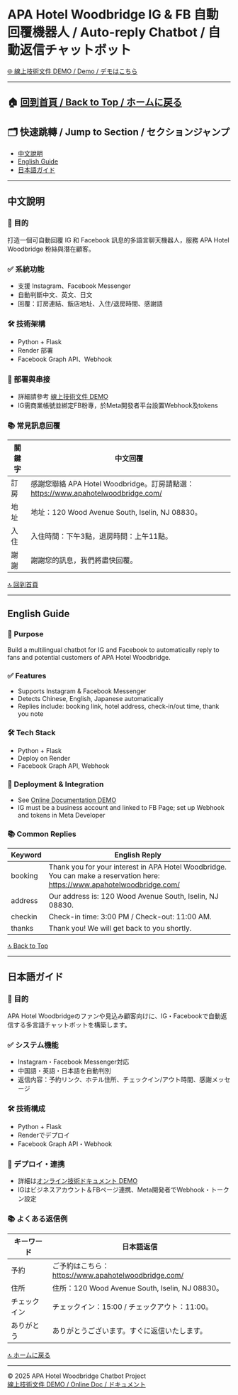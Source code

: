 # APA Hotel Woodbridge IG & FB 自動回覆機器人 / Auto-reply Chatbot / 自動返信チャットボット

[🌐 線上技術文件 DEMO / Demo / デモはこちら](https://jeanbomb.github.io/APA-chatbot/)

---

## 🏠 [回到首頁 / Back to Top / ホームに戻る](#apa-hotel-woodbridge-ig--fb-自動回覆機器人--auto-reply-chatbot--自動返信チャットボット)

## 🗂️ 快速跳轉 / Jump to Section / セクションジャンプ

- [中文說明](#中文說明)
- [English Guide](#english-guide)
- [日本語ガイド](#日本語ガイド)

---

## 中文說明

### 📌 目的

打造一個可自動回覆 IG 和 Facebook 訊息的多語言聊天機器人，服務 APA Hotel Woodbridge 粉絲與潛在顧客。

### ✅ 系統功能

- 支援 Instagram、Facebook Messenger
- 自動判斷中文、英文、日文
- 回覆：訂房連結、飯店地址、入住/退房時間、感謝語

### 🛠️ 技術架構

- Python + Flask
- Render 部署
- Facebook Graph API、Webhook

### 🚀 部署與串接

- 詳細請參考 [線上技術文件 DEMO](https://jeanbomb.github.io/APA-chatbot/)
- IG需商業帳號並綁定FB粉專，於Meta開發者平台設置Webhook及tokens

### 📚 常見訊息回覆

| 關鍵字 | 中文回覆 |
|--------|----------|
| 訂房 | 感謝您聯絡 APA Hotel Woodbridge。訂房請點選：https://www.apahotelwoodbridge.com/ |
| 地址 | 地址：120 Wood Avenue South, Iselin, NJ 08830。 |
| 入住 | 入住時間：下午3點，退房時間：上午11點。 |
| 謝謝 | 謝謝您的訊息，我們將盡快回覆。 |

[🔝 回到首頁](#apa-hotel-woodbridge-ig--fb-自動回覆機器人--auto-reply-chatbot--自動返信チャットボット)

---

## English Guide

### 📌 Purpose

Build a multilingual chatbot for IG and Facebook to automatically reply to fans and potential customers of APA Hotel Woodbridge.

### ✅ Features

- Supports Instagram & Facebook Messenger
- Detects Chinese, English, Japanese automatically
- Replies include: booking link, hotel address, check-in/out time, thank you note

### 🛠️ Tech Stack

- Python + Flask
- Deploy on Render
- Facebook Graph API, Webhook

### 🚀 Deployment & Integration

- See [Online Documentation DEMO](https://jeanbomb.github.io/APA-chatbot/)
- IG must be a business account and linked to FB Page; set up Webhook and tokens in Meta Developer

### 📚 Common Replies

| Keyword | English Reply |
|---------|---------------|
| booking | Thank you for your interest in APA Hotel Woodbridge. You can make a reservation here: https://www.apahotelwoodbridge.com/ |
| address | Our address is: 120 Wood Avenue South, Iselin, NJ 08830. |
| checkin | Check-in time: 3:00 PM / Check-out: 11:00 AM. |
| thanks | Thank you! We will get back to you shortly. |

[🔝 Back to Top](#apa-hotel-woodbridge-ig--fb-自動回覆機器人--auto-reply-chatbot--自動返信チャットボット)

---

## 日本語ガイド

### 📌 目的

APA Hotel Woodbridgeのファンや見込み顧客向けに、IG・Facebookで自動返信する多言語チャットボットを構築します。

### ✅ システム機能

- Instagram・Facebook Messenger対応
- 中国語・英語・日本語を自動判別
- 返信内容：予約リンク、ホテル住所、チェックイン/アウト時間、感謝メッセージ

### 🛠️ 技術構成

- Python + Flask
- Renderでデプロイ
- Facebook Graph API・Webhook

### 🚀 デプロイ・連携

- 詳細は[オンライン技術ドキュメント DEMO](https://jeanbomb.github.io/APA-chatbot/)
- IGはビジネスアカウント＆FBページ連携、Meta開発者でWebhook・トークン設定

### 📚 よくある返信例

| キーワード | 日本語返信 |
|---------|------------|
| 予約 | ご予約はこちら：https://www.apahotelwoodbridge.com/ |
| 住所 | 住所：120 Wood Avenue South, Iselin, NJ 08830。 |
| チェックイン | チェックイン：15:00 / チェックアウト：11:00。 |
| ありがとう | ありがとうございます。すぐに返信いたします。 |

[🔝 ホームに戻る](#apa-hotel-woodbridge-ig--fb-自動回覆機器人--auto-reply-chatbot--自動返信チャットボット)

---

© 2025 APA Hotel Woodbridge Chatbot Project  
[線上技術文件 DEMO / Online Doc / ドキュメント](https://jeanbomb.github.io/APA-chatbot/)
